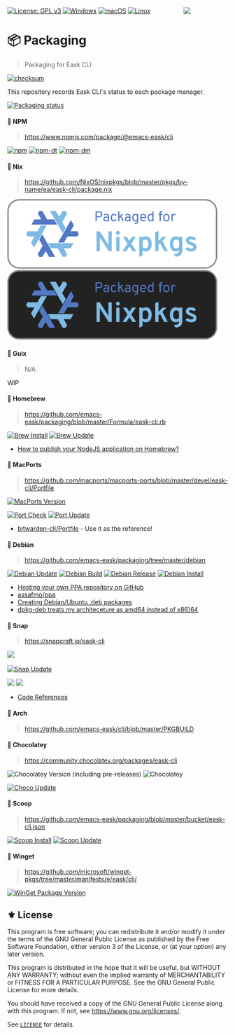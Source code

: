 [![License: GPL v3](https://img.shields.io/badge/License-GPL%20v3-blue.svg)](https://www.gnu.org/licenses/gpl-3.0)
[![Windows](https://img.shields.io/badge/-Windows-lightblue?logo=windows&style=flat&logoColor=blue)](#)
[![macOS](https://img.shields.io/badge/-macOS-lightgrey?logo=apple&style=flat&logoColor=white)](#)
[![Linux](https://img.shields.io/badge/-Linux-fcc624?logo=linux&style=flat&logoColor=black)](#)
<a href="#"><img align="right" src="https://raw.githubusercontent.com/emacs-eask/cli/master/docs/static/logo.png" width="20%"></a>
# 📦 Packaging
> Packaging for Eask CLI

[![checksum](https://github.com/emacs-eask/packaging/actions/workflows/checksum.yml/badge.svg)](https://github.com/emacs-eask/packaging/actions/workflows/checksum.yml)

This repository records Eask CLI's status to each package manager.

[![Packaging status](https://repology.org/badge/vertical-allrepos/eask-cli.svg)](https://repology.org/project/eask-cli/versions)

#### 🧪 NPM
> https://www.npmjs.com/package/@emacs-eask/cli

[![npm](https://img.shields.io/npm/v/@emacs-eask/cli?logo=npm&color=green)](https://www.npmjs.com/package/@emacs-eask/cli)
[![npm-dt](https://img.shields.io/npm/dt/@emacs-eask/cli.svg)](https://npmcharts.com/compare/@emacs-eask/cli?minimal=true)
[![npm-dm](https://img.shields.io/npm/dm/@emacs-eask/cli.svg)](https://npmcharts.com/compare/@emacs-eask/cli?minimal=true)

#### 🧪 Nix
> https://github.com/NixOS/nixpkgs/blob/master/pkgs/by-name/ea/eask-cli/package.nix

[![](https://raw.githubusercontent.com/dch82/Nixpkgs-Badges/main/nixpkgs-badge-light.svg)](https://search.nixos.org/packages?size=1&show=eask-cli)
[![](https://raw.githubusercontent.com/dch82/Nixpkgs-Badges/main/nixpkgs-badge-dark.svg)](https://search.nixos.org/packages?size=1&show=eask-cli)

#### 🧪 Guix
> N/A

WIP

#### 🧪 Homebrew
> https://github.com/emacs-eask/packaging/blob/master/Formula/eask-cli.rb

[![Brew Install](https://github.com/emacs-eask/packaging/actions/workflows/brew_install.yml/badge.svg)](https://github.com/emacs-eask/packaging/actions/workflows/brew_install.yml)
[![Brew Update](https://github.com/emacs-eask/packaging/actions/workflows/brew_update.yml/badge.svg)](https://github.com/emacs-eask/packaging/actions/workflows/brew_update.yml)

-  [How to publish your NodeJS application on Homebrew?](https://bharathvaj.me/blog/how-to-publish-your-nodejs-project-on-homebrew)

#### 🧪 MacPorts
> https://github.com/macports/macports-ports/blob/master/devel/eask-cli/Portfile

[![MacPorts Version](https://img.shields.io/badge/dynamic/json?url=https%3A%2F%2Fports.macports.org%2Fapi%2Fv1%2Fports%2Feask-cli%2F&query=%24.version&label=macports)](https://ports.macports.org/port/eask-cli/)

[![Port Check](https://github.com/emacs-eask/packaging/actions/workflows/port_check.yml/badge.svg)](https://github.com/emacs-eask/packaging/actions/workflows/port_check.yml)
[![Port Update](https://github.com/emacs-eask/packaging/actions/workflows/port_update.yml/badge.svg)](https://github.com/emacs-eask/packaging/actions/workflows/port_update.yml)

- [bitwarden-cli/Portfile](https://github.com/macports/macports-ports/blob/551a0eb9eff6e29b5a91e4da314e6ff2fb6b01d1/security/bitwarden-cli/Portfile) - Use it as the reference!

#### 🧪 Debian
> https://github.com/emacs-eask/packaging/tree/master/debian

[![Debian Update](https://github.com/emacs-eask/packaging/actions/workflows/debian_update.yml/badge.svg)](https://github.com/emacs-eask/packaging/actions/workflows/debian_update.yml)
[![Debian Build](https://github.com/emacs-eask/packaging/actions/workflows/debian_build.yml/badge.svg)](https://github.com/emacs-eask/packaging/actions/workflows/debian_build.yml)
[![Debian Release](https://github.com/emacs-eask/packaging/actions/workflows/debian_release.yml/badge.svg)](https://github.com/emacs-eask/packaging/actions/workflows/debian_release.yml)
[![Debian Install](https://github.com/emacs-eask/packaging/actions/workflows/debian_install.yml/badge.svg)](https://github.com/emacs-eask/packaging/actions/workflows/debian_install.yml)

- [Hosting your own PPA repository on GitHub](https://assafmo.github.io/2019/05/02/ppa-repo-hosted-on-github.html)
- [assafmo/ppa](https://github.com/assafmo/ppa)
- [Creating Debian/Ubuntu .deb packages](https://www.iodigital.com/en/history/intracto/creating-debianubuntu-deb-packages)
- [dpkg-deb treats my architeceture as amd64 instead of x86)64](https://unix.stackexchange.com/questions/667735/dpkg-deb-treats-my-architeceture-as-amd64-instead-of-x8664)

#### 🧪 Snap
> https://snapcraft.io/eask-cli

[![](https://img.shields.io/snapcraft/v/eask-cli/latest/stable?logo=snapcraft
)](https://snapcraft.io/eask-cli)

[![Snap Update](https://github.com/emacs-eask/packaging/actions/workflows/snap_update.yml/badge.svg)](https://github.com/emacs-eask/packaging/actions/workflows/snap_update.yml)

[![](https://snapcraft.io/static/images/badges/en/snap-store-white.svg)](https://snapcraft.io/eask-cli)
[![](https://snapcraft.io/static/images/badges/en/snap-store-black.svg)](https://snapcraft.io/eask-cli)

- [Code References](https://github.com/search?q=path%3Asnapcraft.yaml+%22plugin%3A+npm%22&type=Code&p=2)

#### 🧪 Arch
> https://github.com/emacs-eask/cli/blob/master/PKGBUILD

#### 🧪 Chocolatey
> https://community.chocolatey.org/packages/eask-cli

![Chocolatey Version (including pre-releases)](https://img.shields.io/chocolatey/v/eask-cli?logo=chocolatey)
![Chocolatey](https://img.shields.io/chocolatey/dt/eask-cli)

[![Choco Update](https://github.com/emacs-eask/packaging/actions/workflows/choco_update.yml/badge.svg)](https://github.com/emacs-eask/packaging/actions/workflows/choco_update.yml)

#### 🧪 Scoop
> https://github.com/emacs-eask/packaging/blob/master/bucket/eask-cli.json

[![Scoop Install](https://github.com/emacs-eask/packaging/actions/workflows/scoop_install.yml/badge.svg)](https://github.com/emacs-eask/packaging/actions/workflows/scoop_install.yml)
[![Scoop Update](https://github.com/emacs-eask/packaging/actions/workflows/scoop_update.yml/badge.svg)](https://github.com/emacs-eask/packaging/actions/workflows/scoop_update.yml)

#### 🧪 Winget
> https://github.com/microsoft/winget-pkgs/tree/master/manifests/e/eask/cli/

[![WinGet Package Version](https://img.shields.io/winget/v/eask.cli?logo=webpack)](https://winget.run/pkg/eask/cli)

## ⚜️ License

This program is free software; you can redistribute it and/or modify
it under the terms of the GNU General Public License as published by
the Free Software Foundation, either version 3 of the License, or
(at your option) any later version.

This program is distributed in the hope that it will be useful,
but WITHOUT ANY WARRANTY; without even the implied warranty of
MERCHANTABILITY or FITNESS FOR A PARTICULAR PURPOSE.  See the
GNU General Public License for more details.

You should have received a copy of the GNU General Public License
along with this program.  If not, see <https://www.gnu.org/licenses/>.

See [`LICENSE`](./LICENSE) for details.
